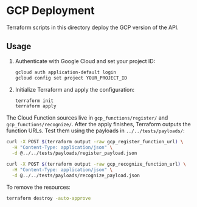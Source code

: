 # GCP Deployment

Terraform scripts in this directory deploy the GCP version of the API.

## Usage
1. Authenticate with Google Cloud and set your project ID:
   ```bash
   gcloud auth application-default login
   gcloud config set project YOUR_PROJECT_ID
   ```
2. Initialize Terraform and apply the configuration:
   ```bash
   terraform init
   terraform apply
   ```

The Cloud Function sources live in `gcp_functions/register/` and `gcp_functions/recognize/`. After the apply finishes, Terraform outputs the function URLs. Test them using the payloads in `../../tests/payloads/`:

```bash
curl -X POST $(terraform output -raw gcp_register_function_url) \
  -H "Content-Type: application/json" \
  -d @../../tests/payloads/register_payload.json

curl -X POST $(terraform output -raw gcp_recognize_function_url) \
  -H "Content-Type: application/json" \
  -d @../../tests/payloads/recognize_payload.json
```

To remove the resources:
```bash
terraform destroy -auto-approve
```
